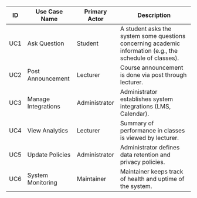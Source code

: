 | ID  | Use Case Name       | Primary Actor | Description                                                                                               |
| --- | ------------------- | ------------- | --------------------------------------------------------------------------------------------------------- |
| UC1 | Ask Question        | Student       | A student asks the system some questions concerning academic information (e.g., the schedule of classes). |
| UC2 | Post Announcement   | Lecturer      | Course announcement is done via post through lecturer.                                                    |
| UC3 | Manage Integrations | Administrator | Administrator establishes system integrations (LMS, Calendar).                                            |
| UC4 | View Analytics      | Lecturer      | Summary of performance in classes is viewed by lecturer.                                                  |
| UC5 | Update Policies     | Administrator | Administrator defines data retention and privacy policies.                                                |
| UC6 | System Monitoring   | Maintainer    | Maintainer keeps track of health and uptime of the system.                                                |
